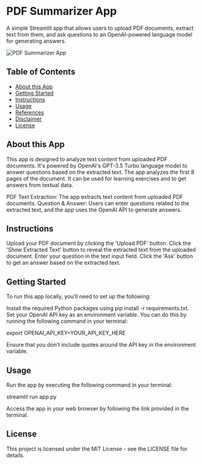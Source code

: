 # PDF Summarizer App

A simple Streamlit app that allows users to upload PDF documents, extract text from them, and ask questions to an OpenAI-powered language model for generating answers.

![PDF Summarizer App](https://github.com/AndreaHobby/PDFSummarizer/raw/main/img/Header.jpg)


## Table of Contents

- [About this App](#about-this-app)
- [Getting Started](#Getting-Started)
- [Instructions](#instructions)
- [Usage](#usage)
- [References](#references)
- [Disclaimer](#disclaimer)
- [License](#license)

## About this App
This app is designed to analyze text content from uploaded PDF documents. It's powered by OpenAI's GPT-3.5 Turbo language model to answer questions based on the extracted text. The app analyzes the first 8 pages of the document. It can be used for learning exercises and to get answers from textual data.

PDF Text Extraction: The app extracts text content from uploaded PDF documents.
Question & Answer: Users can enter questions related to the extracted text, and the app uses the OpenAI API to generate answers.

## Instructions
Upload your PDF document by clicking the 'Upload PDF' button.
Click the 'Show Extracted Text' button to reveal the extracted text from the uploaded document.
Enter your question in the text input field.
Click the 'Ask' button to get an answer based on the extracted text.

## Getting Started
To run this app locally, you'll need to set up the following:

Install the required Python packages using pip install -r requirements.txt.
Set your OpenAI API key as an environment variable. You can do this by running the following command in your terminal:

export OPENAI_API_KEY=YOUR_API_KEY_HERE

Ensure that you don't include quotes around the API key in the environment variable.

## Usage
Run the app by executing the following command in your terminal:

streamlit run app.py

Access the app in your web browser by following the link provided in the terminal.

## License
This project is licensed under the MIT License - see the LICENSE file for details.
